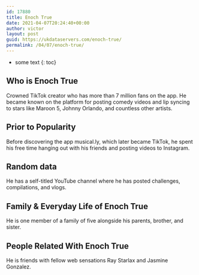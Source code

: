 ```yaml
---
id: 17880
title: Enoch True
date: 2021-04-07T20:24:40+00:00
author: victor
layout: post
guid: https://ukdataservers.com/enoch-true/
permalink: /04/07/enoch-true/
---
```


* some text
{: toc}


## Who is Enoch True



Crowned TikTok creator who has more than 7 million fans on the app. He became known on the platform for posting comedy videos and lip syncing to stars like Maroon 5, Johnny Orlando, and countless other artists. 

                
                
                
## Prior to Popularity



Before discovering the app musical.ly, which later became TikTok, he spent his free time hanging out with his friends and posting videos to Instagram. 

                
                
                
## Random data



He has a self-titled YouTube channel where he has posted challenges, compilations, and vlogs. 

                
                
                
## Family & Everyday Life of Enoch True



He is one member of a family of five alongside his parents, brother, and sister. 

                
                
                
## People Related With Enoch True



He is friends with fellow web sensations Ray Starlax and Jasmine Gonzalez. 

                
              
            
          
          
          